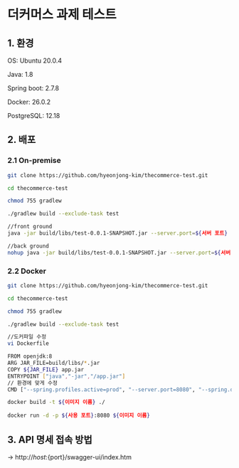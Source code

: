 # 더커머스 과제 테스트

## 1. 환경

OS:  Ubuntu 20.0.4

Java: 1.8

Spring boot: 2.7.8

Docker: 26.0.2

PostgreSQL: 12.18

## 2. 배포

### 2.1  On-premise

```bash
git clone https://github.com/hyeonjong-kim/thecommerce-test.git

cd thecommerce-test

chmod 755 gradlew

./gradlew build --exclude-task test

//front ground
java -jar build/libs/test-0.0.1-SNAPSHOT.jar --server.port=${서버 포트} --spring.profiles.active=prod --spring.datasource.url=${DB 접속 정보} --spring.datasource.username=${DB 접속 아이디} --spring.datasource.password=${DB 접속 비밀번호} --jpa.properties.hibernate.default_schema=${PostgreSQL 스키마}

//back ground
nohup java -jar build/libs/test-0.0.1-SNAPSHOT.jar --server.port=${서버 포트} --spring.profiles.active=prod --spring.datasource.url=${DB 접속 정보} --spring.datasource.username=${DB 접속 아이디} --spring.datasource.password=${DB 접속 비밀번호} --jpa.properties.hibernate.default_schema=${PostgreSQL 스키마} &
```

### 2.2  Docker

```bash
git clone https://github.com/hyeonjong-kim/thecommerce-test.git

cd thecommerce-test

chmod 755 gradlew

./gradlew build --exclude-task test

//도커파일 수정
vi Dockerfile

FROM openjdk:8
ARG JAR_FILE=build/libs/*.jar
COPY ${JAR_FILE} app.jar
ENTRYPOINT ["java","-jar","/app.jar"]
// 환경에 맞게 수정
CMD ["--spring.profiles.active=prod", "--server.port=8080", "--spring.datasource.url=${DB 접속 정보}", "--spring.datasource.username=${DB 접속 아이디}", "--spring.datasource.password=${DB 접속 비밀번호}", "--jpa.properties.hibernate.default_schema=${PostgreSQL 스키마}"]

docker build -t ${이미지 이름} ./
 
docker run -d -p ${사용 포트}:8080 ${이미지 이름}
```

## 3. API 명세 접속 방법

→ http://${host}:${port}/swagger-ui/index.htm
